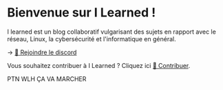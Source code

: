# Bienvenue sur I Learned !

I learned est un blog collaboratif vulgarisant des sujets en rapport avec le réseau, Linux, la cybersécurité et l'informatique en général.

-> [💬 Rejoindre le discord](https://discord.gg/23g43s2AF3)

Vous souhaitez contribuer à I Learned ? Cliquez ici [🤝 Contribuer](https://git.ilearned.eu/I_Learned/Website/wiki/%F0%9F%A4%9D-Contribuer).

PTN WLH ÇA VA MARCHER
